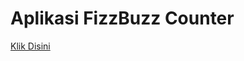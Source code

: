 # Aplikasi FizzBuzz Counter
[Klik Disini](https://codesandbox.io/s/dicoding-react-starter-forked-ew76fp?file=/src/index.js)
